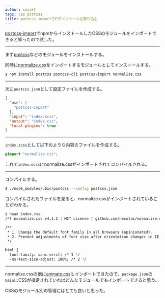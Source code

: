 ```yaml
---
author: sasa+1
tags: css postcss
title: postcss-importでCSSモジュールを取り込む
---
```

[postcss-import](https://github.com/postcss/postcss-import)でnpmからインストールしたCSSのモジュールをインポートできると知ったので試した。

---

まず[postcss](https://github.com/postcss/postcss)などのモジュールをインストールする。

同時に[normalize.css](https://necolas.github.io/normalize.css/)をインポートするモジュールとしてインストールする。

```sh
$ npm install postcss postcss-cli postcss-import normalize.css
```

---

次に`postcss.json`として設定ファイルを作成する。

```json
{
  "use": [
    "postcss-import"
  ],
  "input": "index.scss",
  "output": "index.css",
  "local-plugins": true
}
```

---

`index.scss`として以下のような内容のファイルを作成する。

```css
@import "normalize.css";
```

これで`index.scss`にnormalize.cssがインポートされてコンパイルされる。

---

コンパイルする。

```sh
$ ./node_modules/.bin/postcss --config postcss.json
```

コンパイルされたファイルを見ると、normalize.cssがインポートされていることがわかる。

```sh
$ head index.css
/*! normalize.css v4.1.1 | MIT License | github.com/necolas/normalize.css */

/**
 * 1. Change the default font family in all browsers (opinionated).
 * 2. Prevent adjustments of font size after orientation changes in IE and iOS.
 */

html {
  font-family: sans-serif; /* 1 */
  -ms-text-size-adjust: 100%; /* 2 */
```

---

normalize.cssの他に[animate.css](http://daneden.github.io/animate.css/)もインポートできたので、`package.json`の`main`にCSSが指定されていればどんなモジュールでもインポートできると思う。

CSSのモジュール別の管理にはとても良いと思った。
